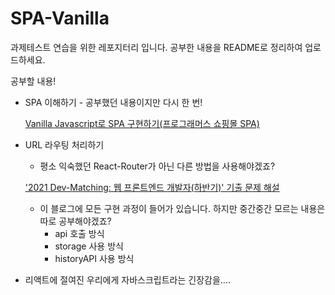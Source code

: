 # SPA-Vanilla

[](https://school.programmers.co.kr/skill_check_assignments/199)

과제테스트 연습을 위한 레포지터리 입니다.
공부한 내용을 README로 정리하여 업로드하세요.

공부할 내용!

- SPA 이해하기 - 공부했던 내용이지만 다시 한 번!
    
    [Vanilla Javascript로 SPA 구현하기(프로그래머스 쇼핑몰 SPA)](https://velog.io/@eunddodi/Vanilla-Javascript로-SPA-구현하기프로그래머스-쇼핑몰-SPA)
    
- URL 라우팅 처리하기
    - 평소 익숙했던 React-Router가 아닌 다른 방법을 사용해야겠죠?
    
    ['2021 Dev-Matching: 웹 프론트엔드 개발자(하반기)' 기출 문제 해설](https://prgms.tistory.com/113)
    
    - 이 블로그에 모든 구현 과정이 들어가 있습니다. 하지만 중간중간 모르는 내용은 따로 공부해야겠죠?
        - api 호출 방식
        - storage 사용 방식
        - historyAPI 사용 방식
- 리액트에 절여진 우리에게 자바스크립트라는 긴장감을….
